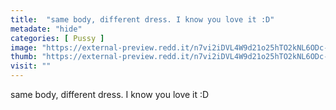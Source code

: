 ```yaml
---
title:  "same body, different dress. I know you love it :D"
metadate: "hide"
categories: [ Pussy ]
image: "https://external-preview.redd.it/n7vi2iDVL4W9d21o25hTO2kNL6ODc-y2D4ipq1JVhXw.jpg?auto=webp&s=51acb5eb6a621d37ee6297c3d60e48339cf65c21"
thumb: "https://external-preview.redd.it/n7vi2iDVL4W9d21o25hTO2kNL6ODc-y2D4ipq1JVhXw.jpg?width=1080&crop=smart&auto=webp&s=adb62418a9f16fae97dbfe9d858a0cf4644f3438"
visit: ""
---
```

same body, different dress. I know you love it :D
